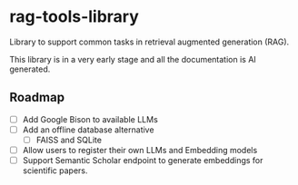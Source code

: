 # rag-tools-library
Library to support common tasks in retrieval augmented generation (RAG).

This library is in a very early stage and all the documentation is AI generated.

## Roadmap

- [ ] Add Google Bison to available LLMs
- [ ] Add an offline database alternative
  - [ ] FAISS and SQLite
- [ ] Allow users to register their own LLMs and Embedding models
- [ ] Support Semantic Scholar endpoint to generate embeddings for scientific papers.